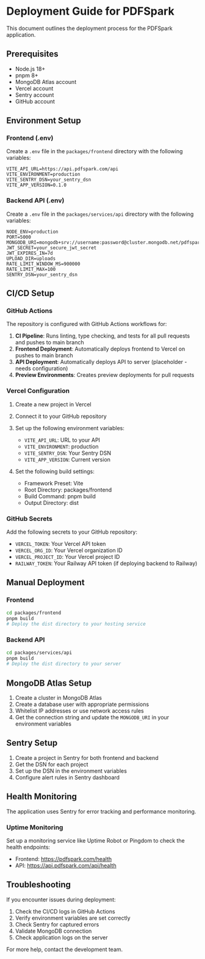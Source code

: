 # Deployment Guide for PDFSpark

This document outlines the deployment process for the PDFSpark application.

## Prerequisites

- Node.js 18+
- pnpm 8+
- MongoDB Atlas account
- Vercel account
- Sentry account
- GitHub account

## Environment Setup

### Frontend (.env)

Create a `.env` file in the `packages/frontend` directory with the following variables:

```
VITE_API_URL=https://api.pdfspark.com/api
VITE_ENVIRONMENT=production
VITE_SENTRY_DSN=your_sentry_dsn
VITE_APP_VERSION=0.1.0
```

### Backend API (.env)

Create a `.env` file in the `packages/services/api` directory with the following variables:

```
NODE_ENV=production
PORT=5000
MONGODB_URI=mongodb+srv://username:password@cluster.mongodb.net/pdfspark
JWT_SECRET=your_secure_jwt_secret
JWT_EXPIRES_IN=7d
UPLOAD_DIR=uploads
RATE_LIMIT_WINDOW_MS=900000
RATE_LIMIT_MAX=100
SENTRY_DSN=your_sentry_dsn
```

## CI/CD Setup

### GitHub Actions

The repository is configured with GitHub Actions workflows for:

1. **CI Pipeline**: Runs linting, type checking, and tests for all pull requests and pushes to main branch
2. **Frontend Deployment**: Automatically deploys frontend to Vercel on pushes to main branch
3. **API Deployment**: Automatically deploys API to server (placeholder - needs configuration)
4. **Preview Environments**: Creates preview deployments for pull requests

### Vercel Configuration

1. Create a new project in Vercel
2. Connect it to your GitHub repository
3. Set up the following environment variables:
   - `VITE_API_URL`: URL to your API
   - `VITE_ENVIRONMENT`: production
   - `VITE_SENTRY_DSN`: Your Sentry DSN
   - `VITE_APP_VERSION`: Current version

4. Set the following build settings:
   - Framework Preset: Vite
   - Root Directory: packages/frontend
   - Build Command: pnpm build
   - Output Directory: dist

### GitHub Secrets

Add the following secrets to your GitHub repository:

- `VERCEL_TOKEN`: Your Vercel API token
- `VERCEL_ORG_ID`: Your Vercel organization ID
- `VERCEL_PROJECT_ID`: Your Vercel project ID
- `RAILWAY_TOKEN`: Your Railway API token (if deploying backend to Railway)

## Manual Deployment

### Frontend

```bash
cd packages/frontend
pnpm build
# Deploy the dist directory to your hosting service
```

### Backend API

```bash
cd packages/services/api
pnpm build
# Deploy the dist directory to your server
```

## MongoDB Atlas Setup

1. Create a cluster in MongoDB Atlas
2. Create a database user with appropriate permissions
3. Whitelist IP addresses or use network access rules
4. Get the connection string and update the `MONGODB_URI` in your environment variables

## Sentry Setup

1. Create a project in Sentry for both frontend and backend
2. Get the DSN for each project
3. Set up the DSN in the environment variables
4. Configure alert rules in Sentry dashboard

## Health Monitoring

The application uses Sentry for error tracking and performance monitoring.

### Uptime Monitoring

Set up a monitoring service like Uptime Robot or Pingdom to check the health endpoints:

- Frontend: https://pdfspark.com/health
- API: https://api.pdfspark.com/api/health

## Troubleshooting

If you encounter issues during deployment:

1. Check the CI/CD logs in GitHub Actions
2. Verify environment variables are set correctly
3. Check Sentry for captured errors
4. Validate MongoDB connection
5. Check application logs on the server

For more help, contact the development team.
